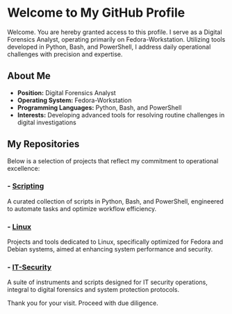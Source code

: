 # Welcome to My GitHub Profile

Welcome. You are hereby granted access to this profile. I serve as a Digital Forensics Analyst, operating primarily on Fedora-Workstation. Utilizing tools developed in Python, Bash, and PowerShell, I address daily operational challenges with precision and expertise.

## About Me

- **Position:** Digital Forensics Analyst  
- **Operating System:** Fedora-Workstation  
- **Programming Languages:** Python, Bash, and PowerShell  
- **Interests:** Developing advanced tools for resolving routine challenges in digital investigations

## My Repositories

Below is a selection of projects that reflect my commitment to operational excellence:

### - [Scripting](https://github.com/BufferTheHutt/Scripting)

A curated collection of scripts in Python, Bash, and PowerShell, engineered to automate tasks and optimize workflow efficiency.

### - [Linux](https://github.com/BufferTheHutt/Linux)

Projects and tools dedicated to Linux, specifically optimized for Fedora and Debian systems, aimed at enhancing system performance and security.

### - [IT-Security](https://github.com/BufferTheHutt/IT-Security)

A suite of instruments and scripts designed for IT security operations, integral to digital forensics and system protection protocols.

Thank you for your visit. Proceed with due diligence.

